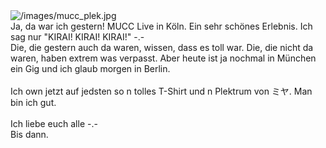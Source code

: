 <html><body><img src="/images/mucc_plek.jpg" alt="/images/mucc_plek.jpg"><br>
Ja, da war ich gestern! MUCC Live in Köln. Ein sehr schönes Erlebnis. Ich sag nur "KIRAI! KIRAI! KIRAI!" -.-<br>
Die, die gestern auch da waren, wissen, dass es toll war. Die, die nicht da waren, haben extrem was verpasst. Aber heute ist ja nochmal in München ein Gig und ich glaub morgen in Berlin.<br>
<br>
Ich own jetzt auf jedsten so n tolles T-Shirt und n Plektrum von ミヤ. Man bin ich gut.<br>
<br>
Ich liebe euch alle -.-<br>
Bis dann.</body></html>
